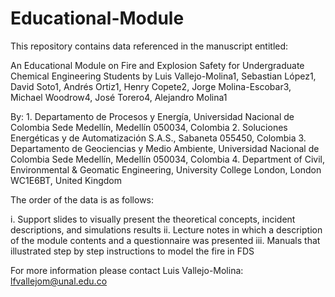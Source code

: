 # Educational-Module
This repository contains data referenced in the manuscript entitled:

An Educational Module on Fire and Explosion Safety for Undergraduate Chemical Engineering Students by Luis Vallejo-Molina1, Sebastian López1, David Soto1, Andrés Ortiz1, Henry Copete2, Jorge Molina-Escobar3, Michael Woodrow4, José Torero4, Alejandro Molina1

By: 1. Departamento de Procesos y Energía, Universidad Nacional de Colombia Sede Medellín, Medellín 050034, Colombia 2. Soluciones Energéticas y de Automatización S.A.S., Sabaneta 055450, Colombia 3. Departamento de Geociencias y Medio Ambiente, Universidad Nacional de Colombia Sede Medellín, Medellín 050034, Colombia 4. Department of Civil, Environmental & Geomatic Engineering, University College London, London WC1E6BT, United Kingdom

The order of the data is as follows:

i. Support slides to visually present the theoretical concepts, incident descriptions, and simulations results 
ii. Lecture notes in which a description of the module contents and a questionnaire was presented
iii. Manuals that illustrated step by step instructions to model the fire in FDS

For more information please contact Luis Vallejo-Molina: lfvallejom@unal.edu.co
